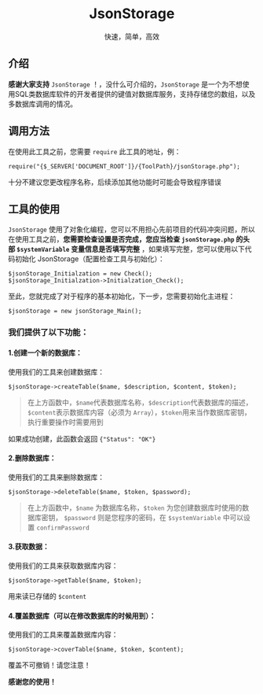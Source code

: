 <h1 align=center>JsonStorage</h1>
<p align=center>快速，简单，高效</p>

## 介绍
**感谢大家支持** ```JsonStorage``` ！，没什么可介绍的，```JsonStorage``` 是一个为不想使用SQL类数据库软件的开发者提供的键值对数据库服务，支持存储您的数组，以及多数据库调用的情况。

## 调用方法
在使用此工具之前，您需要 ```require``` 此工具的地址，例：
```
require("{$_SERVER['DOCUMENT_ROOT']}/{ToolPath}/jsonStorage.php");
```
十分不建议您更改程序名称，后续添加其他功能时可能会导致程序错误

## 工具的使用
```JsonStorage``` 使用了对象化编程，您可以不用担心先前项目的代码冲突问题，所以在使用工具之前，**您需要检查设置是否完成，您应当检查 ```jsonStorage.php``` 的头部 ```$systemVariable``` 变量信息是否填写完整** ，如果填写完整，您可以使用以下代码初始化 JsonStorage（配置检查工具与初始化）：
```
$jsonStorage_Initialzation = new Check();
$jsonStorage_Initialzation->Initialzation_Check();
```
至此，您就完成了对于程序的基本初始化，下一步，您需要初始化主进程：
```
$jsonStorage = new jsonStorage_Main();
```
### 我们提供了以下功能：
#### 1.创建一个新的数据库：
使用我们的工具来创建数据库：
```
$jsonStorage->createTable($name, $description, $content, $token);
```
> 在上方函数中，```$name```代表数据库名称，```$description```代表数据库的描述，```$content```表示数据库内容（必须为 ```Array```），```$token```用来当作数据库密钥，执行重要操作时需要用到

如果成功创建，此函数会返回 ```{"Status": "OK"}```

#### 2.删除数据库：
使用我们的工具来删除数据库：
```
$jsonStorage->deleteTable($name, $token, $password);
```
> 在上方函数中，```$name``` 为数据库名称，```$token``` 为您创建数据库时使用的数据库密钥， ```$password``` 则是您程序的密码，在 ```$systemVariable``` 中可以设置 ```confirmPassword```

#### 3.获取数据：
使用我们的工具来获取数据库内容：
```
$jsonStorage->getTable($name, $token);
```
用来读已存储的 ```$content```

#### 4.覆盖数据库（可以在修改数据库的时候用到）：
使用我们的工具来覆盖数据库内容：
```
$jsonStorage->coverTable($name, $token, $content);
```
覆盖不可撤销！请您注意！

**感谢您的使用！**
